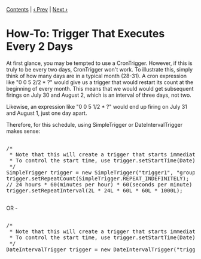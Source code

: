 <div class="secNavPanel"><a href=".">Contents</a> | <a href="DailyTrigger">&lsaquo;&nbsp;Prev</a> | <a href="WeeklyTrigger">Next&nbsp;&rsaquo;</a></div>





# How-To: Trigger That Executes Every 2 Days

At first glance, you may be tempted to use a CronTrigger. However, if this is truly to be every two days, CronTrigger won't work. To illustrate this, simply think of how many days are in a typical month (28-31). A cron expression like "0 0 5 2/2 * ?" would give us a trigger that would restart its count at the beginning of every month. This means that we would would get subsequent firings on July 30 and August 2, which is an interval of three days, not two.

Likewise, an expression like "0 0 5 1/2 * ?" would end up firing on July 31 and August 1, just one day apart.

Therefore, for this schedule, using SimpleTrigger or DateIntervalTrigger makes sense:


<pre>

/* 
 * Note that this will create a trigger that starts immediately.
 * To control the start time, use trigger.setStartTime(Date)
 */
SimpleTrigger trigger = new SimpleTrigger("trigger1", "group1");
trigger.setRepeatCount(SimpleTrigger.REPEAT_INDEFINITELY);
// 24 hours * 60(minutes per hour) * 60(seconds per minute) * 1000(milliseconds per second)
trigger.setRepeatInterval(2L * 24L * 60L * 60L * 1000L);

</pre>


OR -


<pre>

/* 
 * Note that this will create a trigger that starts immediately.
 * To control the start time, use trigger.setStartTime(Date)
 */
DateIntervalTrigger trigger = new DateIntervalTrigger("trigger1", "group1", DateIntervalTrigger.IntervalUnit.DAY, 2);

</pre>




